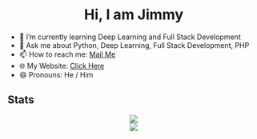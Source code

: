 <link rel="stylesheet" href="style.css">
<h1 align="center">
    Hi, I am Jimmy
</h1>
<ul>
    <li>🌱 I’m currently learning Deep Learning and Full Stack Development</li>
    <li>💬 Ask me about Python, Deep Learning, Full Stack Development, PHP</li>
    <li>📫 How to reach me:
        <a href="mailto:jimmyahalpara123@gmail.com">Mail Me</a>
    </li>
    <li>🌐 My Website:
        <a href="https://jimmyahalpara.github.io/">Click Here</a>
    </li>
    <li>
        😄 Pronouns: He / Him
    </li>



</ul>
<h2>
    Stats
</h2>
<p align="center">
    <img src="https://github-readme-stats.vercel.app/api?username=jimmyahalpara&show_icons=true&bg_color=0,360033,000000&text_color=ffffff&icon_color=ffff00&title_color=00bfff">
    <br>
    <img src="https://github-readme-stats.vercel.app/api/top-langs/?username=anuraghazra&langs_count=20&layout=compact&bg_color=90,360033,360033,000000&text_color=ffffff&icon_color=ffff00&title_color=00bfff">
</p>